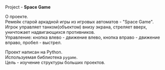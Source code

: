 Project - **Space Game**
  
О проекте.  
Ремейк старой аркадной игры из игровых автоматов - "Space Game".  
Игрок управляет танком(объектом) внизу экрана, стреляет вверх, уничтожает надвигающихся противников.  
Управление: кнопка влево - движение влево, кнопка вправо - движение вправо, пробел - выстрел.  

  
Проект написан на Python.  
Используемая библиотека `pygame`.  
Цель - изучение структуры больших проектов.   
